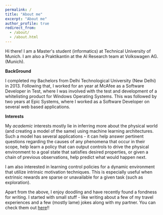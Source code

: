 ```yaml
---
permalink: /
title: "About me"
excerpt: "About me"
author_profile: true
redirect_from: 
  - /about/
  - /about.html
---
```

Hi there! I am a Master's student (informatics) at Technical University of Munich. I am also a Praktikantin at the AI Research team at Volkswagen AG. (Munich).

**BackGround**

I completed my Bachelors from Delhi Technological University (New Delhi) in 2013. Following that, I worked for an year at McAfee as a Software Developer in Test, 
where I was involved with the test and development of a whitelisting product for Windows Operating Systems. This was followed 
by two years at Epic Systems, where I worked as a Software Developer on several web based applications.

**Interests**

My *academic* interests mostly lie in inferring more about the physical world (and creating a model of the same) using machine 
learning architectures. Such a model has several applications - it can help answer pertinent questions regarding the causes of 
any phenomena that occur in their scope, help learn a policy that can output controls to drive the physical environment to a 
goal state that satisfies desired properties, or given a chain of previous observations, help predict what would happen next.

I am also interested in learning control policies for a dynamic environment that utilize intrinsic motivation techniques. This is 
especially useful when extrinsic rewards are sparse or unavailable for a given task (such as exploration).

Apart from the above, I enjoy doodling and have recently found a fondness for writing. I started with small stuff - like writing about
a few of my travel experiences and a few (mostly lame) jokes along with my partner. You can check them out [here](https://www.grumpychickens.com/)!!